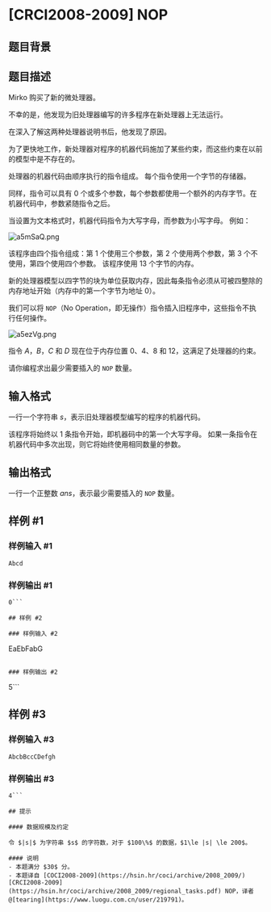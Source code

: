# [CRCI2008-2009] NOP

## 题目背景



## 题目描述

Mirko 购买了新的微处理器。

不幸的是，他发现为旧处理器编写的许多程序在新处理器上无法运行。

在深入了解这两种处理器说明书后，他发现了原因。 

为了更快地工作，新处理器对程序的机器代码施加了某些约束，而这些约束在以前的模型中是不存在的。

处理器的机器代码由顺序执行的指令组成。 每个指令使用一个字节的存储器。 

同样，指令可以具有 $0$ 个或多个参数，每个参数都使用一个额外的内存字节。在机器代码中，参数紧随指令之后。

当设置为文本格式时，机器代码指令为大写字母，而参数为小写字母。 例如：

![a5mSaQ.png](https://s1.ax1x.com/2020/08/08/a5mSaQ.png)

该程序由四个指令组成：第 $1$ 个使用三个参数，第 $2$ 个使用两个参数，第 $3$ 个不使用，第四个使用四个参数。 该程序使用 $13$ 个字节的内存。

新的处理器模型以四字节的块为单位获取内存，因此每条指令必须从可被四整除的内存地址开始（内存中的第一个字节为地址 $0$）。 

我们可以将 `NOP`（No Operation，即无操作）指令插入旧程序中，这些指令不执行任何操作。

![a5ezVg.png](https://s1.ax1x.com/2020/08/08/a5ezVg.png)


指令 $A$，$B$，$C$ 和 $D$ 现在位于内存位置 $0$、$4$、$8$ 和 $12$，这满足了处理器的约束。

请你编程求出最少需要插入的 `NOP` 数量。

## 输入格式

一行一个字符串 $s$，表示旧处理器模型编写的程序的机器代码。 

该程序将始终以 $1$ 条指令开始，即机器码中的第一个大写字母。 如果一条指令在机器代码中多次出现，则它将始终使用相同数量的参数。

## 输出格式

一行一个正整数 $ans$，表示最少需要插入的 `NOP` 数量。

## 样例 #1

### 样例输入 #1
```
Abcd 
```

### 样例输出 #1

```
0```

## 样例 #2

### 样例输入 #2
```
EaEbFabG 
```

### 样例输出 #2

```
5```

## 样例 #3

### 样例输入 #3
```
AbcbBccCDefgh 
```

### 样例输出 #3

```
4```

## 提示

#### 数据规模及约定

令 $|s|$ 为字符串 $s$ 的字符数，对于 $100\%$ 的数据，$1\le |s| \le 200$。 

#### 说明
- 本题满分 $30$ 分。
- 本题译自 [COCI2008-2009](https://hsin.hr/coci/archive/2008_2009/) [CRCI2008-2009](https://hsin.hr/coci/archive/2008_2009/regional_tasks.pdf) NOP，译者 @[tearing](https://www.luogu.com.cn/user/219791)。
